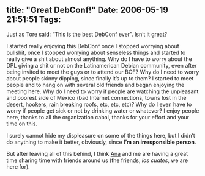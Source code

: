 title: "Great DebConf!"
Date: 2006-05-19 21:51:51
Tags: 
---
<p>Just as Tore said: &#8220;This is the best DebConf ever&#8221;. Isn&#8217;t it great?</p>

<p>I started really enjoying this DebConf once I stopped worrying about bullshit, once I stopped worrying about senseless things and started to really give a shit about almost anything. Why do I have to worry about the DPL giving a shit or not on the Latinamerican Debian community, even after being invited to meet the guys or to attend our BOF? Why do I need to worry about people skinny dipping, since finally it&#8217;s up to them? I started to meet people and to hang on with several old friends and began enjoying the meeting here. Why do I need to worry if people are watching the unpleasant and poorest side of Mexico (bad Internet connections, towns lost in the desert, hookers, rain breaking roofs, etc, etc, etc)? Why do I even have to worry if people get sick or not by drinking water or whatever? I enjoy people here, thanks to all the organization cabal, thanks for your effort and your time on this.</p>

<p>I surely cannot hide my displeasure on some of the things here, but I didn&#8217;t do anything to make it better, obviously, since <strong>I&#8217;m an irresponsible person</strong>.</p>

<p>But after leaving all of this behind, I think <a target="_blank" href="http://www.anaisabel.net/">Ana</a> and me are having a great time sharing time with friends around us (the friends, <em>los cuates</em>, we are here for).</p>

